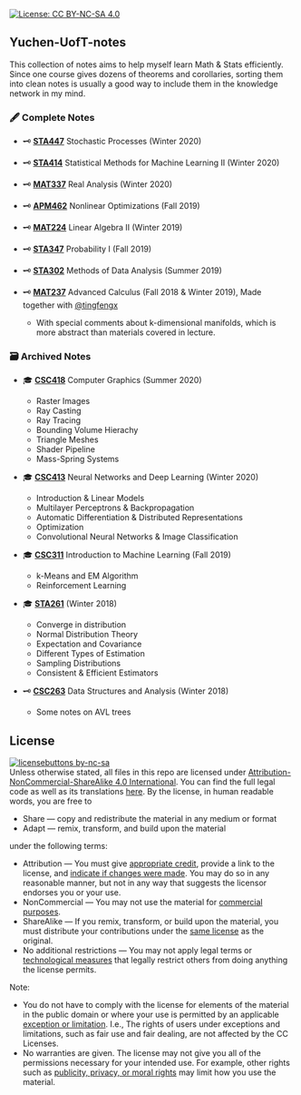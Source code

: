 [![License: CC BY-NC-SA 4.0](https://img.shields.io/badge/License-CC%20BY--NC--SA%204.0-lightgrey.svg)](https://creativecommons.org/licenses/by-nc-sa/4.0/)

## Yuchen-UofT-notes

This collection of notes aims to help myself learn Math & Stats efficiently. Since one course gives dozens of theorems and corollaries, sorting them into clean notes is usually a good way to include them in the knowledge network in my mind.

### &#x1F58B; Complete Notes
- &#x1F5DD; [**STA447**](https://yuchenwyc.github.io/Yuchen-UofT-notes/STA447/STA447.pdf) Stochastic Processes (Winter 2020)

- &#x1F5DD; [**STA414**](https://yuchenwyc.github.io/Yuchen-UofT-notes/STA414/STA414.pdf) Statistical Methods for Machine Learning II (Winter 2020)

- &#x1F5DD; [**MAT337**](https://yuchenwyc.github.io/Yuchen-UofT-notes/MAT337/MAT337.pdf) Real Analysis (Winter 2020)

- &#x1F5DD; [**APM462**](https://yuchenwyc.github.io/Yuchen-UofT-notes/APM462/APM462.pdf) Nonlinear Optimizations (Fall 2019)

- &#x1F5DD; [**MAT224**](https://yuchenwyc.github.io/Yuchen-UofT-notes/MAT224/MAT224.pdf) Linear Algebra II (Winter 2019)

- &#x1F5DD; [**STA347**](https://yuchenwyc.github.io/Yuchen-UofT-notes/STA347/STA347.pdf) Probability I (Fall 2019)

- &#x1F5DD; [**STA302**](https://yuchenwyc.github.io/Yuchen-UofT-notes/STA302/STA302.pdf) Methods of Data Analysis (Summer 2019)

- &#x1F5DD; [**MAT237**](https://yuchenwyc.github.io/Yuchen-UofT-notes/MAT237/MAT237.pdf) Advanced Calculus (Fall 2018 & Winter 2019), Made together with [@tingfengx](https://github.com/tingfengx)
  * With special comments about k-dimensional manifolds, which is more abstract than materials covered in lecture.


### &#x1F5C3;	Archived Notes

- &#x1F393; [**CSC418**](https://yuchenwyc.github.io/Yuchen-UofT-notes/CSC418/CSC418.pdf) Computer Graphics (Summer 2020)
  * Raster Images
  * Ray Casting
  * Ray Tracing
  * Bounding Volume Hierachy
  * Triangle Meshes
  * Shader Pipeline
  * Mass-Spring Systems
  

- &#x1F393; [**CSC413**](https://yuchenwyc.github.io/Yuchen-UofT-notes/CSC413/CSC413.pdf) Neural Networks and Deep Learning (Winter 2020)
  * Introduction & Linear Models
  * Multilayer Perceptrons & Backpropagation
  * Automatic Differentiation & Distributed Representations
  * Optimization
  * Convolutional Neural Networks & Image Classification
  
- &#x1F393; [**CSC311**](https://yuchenwyc.github.io/Yuchen-UofT-notes/CSC311/CSC311.pdf) Introduction to Machine Learning (Fall 2019)
  * k-Means and EM Algorithm
  * Reinforcement Learning

- &#x1F393; [**STA261**](https://yuchenwyc.github.io/Yuchen-UofT-notes/STA261/STA261.pdf)  (Winter 2018)
  * Converge in distribution
  * Normal Distribution Theory
  * Expectation and Covariance
  * Different Types of Estimation
  * Sampling Distributions
  * Consistent & Efficient Estimators 
  
- &#x1F5DD; [**CSC263**](https://yuchenwyc.github.io/Yuchen-UofT-notes/CSC263/CSC263.pdf) Data Structures and Analysis (Winter 2018)
  * Some notes on AVL trees
  
## License 
[![licensebuttons by-nc-sa](https://licensebuttons.net/l/by-nc-sa/3.0/88x31.png)](https://creativecommons.org/licenses/by-nc-sa/4.0)    
Unless otherwise stated, all files in this repo are licensed under [Attribution-NonCommercial-ShareAlike 4.0 International](https://creativecommons.org/licenses/by-nc-sa/4.0/). You can find the full legal code as well as its translations [here](https://creativecommons.org/licenses/by-nc-sa/4.0/legalcode). By the license, in human readable words, you are free to
- Share — copy and redistribute the material in any medium or format
- Adapt — remix, transform, and build upon the material

under the following terms:

- Attribution — You must give [appropriate credit](https://wiki.creativecommons.org/wiki/License_Versions#Detailed_attribution_comparison_chart), provide a link to the license, and [indicate if changes were made](https://wiki.creativecommons.org/wiki/License_Versions#Modifications_and_adaptations_must_be_marked_as_such). You may do so in any reasonable manner, but not in any way that suggests the licensor endorses you or your use.
- NonCommercial — You may not use the material for [commercial purposes](https://creativecommons.org/faq/#Does_my_use_violate_the_NonCommercial_clause_of_the_licenses.3F).
- ShareAlike — If you remix, transform, or build upon the material, you must distribute your contributions under the [same license](https://creativecommons.org/share-your-work/licensing-considerations/compatible-licenses) as the original.
- No additional restrictions — You may not apply legal terms or [technological measures](https://wiki.creativecommons.org/wiki/License_Versions#Application_of_effective_technological_measures_by_users_of_CC-licensed_works_prohibited) that legally restrict others from doing anything the license permits.


Note:

- You do not have to comply with the license for elements of the material in the public domain or where your use is permitted by an applicable [exception or limitation](https://creativecommons.org/faq/#Do_Creative_Commons_licenses_affect_exceptions_and_limitations_to_copyright.2C_such_as_fair_dealing_and_fair_use.3F). I.e., The rights of users under exceptions and limitations, such as fair use and fair dealing, are not affected by the CC Licenses.
- No warranties are given. The license may not give you all of the permissions necessary for your intended use. For example, other rights such as [publicity, privacy, or moral rights](https://wiki.creativecommons.org/wiki/Considerations_for_licensors_and_licensees) may limit how you use the material.
